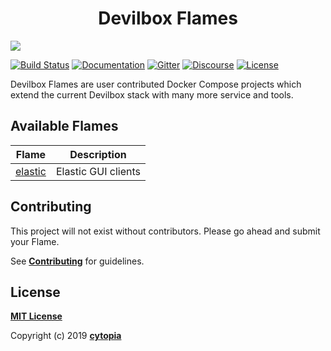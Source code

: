 <p align="center">
    <h1 align="center">Devilbox Flames</h1>
	<a target="_blank" href="https://github.com/cytopia/devilbox"><img src="https://raw.githubusercontent.com/cytopia/devilbox/master/docs/img/banner.png" /></a>
</p>

[![Build Status](https://travis-ci.com/devilbox/flames.svg?branch=master)](https://travis-ci.com/devilbox/flames)
[![Documentation](https://img.shields.io/badge/doc-readthedocs-%234CB697.svg)](https://devilbox.readthedocs.io)
[![Gitter](https://badges.gitter.im/devilbox/Lobby.svg)](https://gitter.im/devilbox/Lobby?utm_source=badge&utm_medium=badge&utm_campaign=pr-badge&utm_content=badge)
[![Discourse](https://img.shields.io/discourse/https/devilbox.discourse.group/status.svg?colorB=%234CB697)](https://devilbox.discourse.group)
[![License](https://img.shields.io/badge/license-MIT-%233DA639.svg)](https://opensource.org/licenses/MIT)

Devilbox Flames are user contributed Docker Compose projects which extend the current Devilbox stack
with many more service and tools.


## Available Flames

| Flame | Description |
|-------|-------------|
| [elastic](flames/elastic/) | Elastic GUI clients |


## Contributing

This project will not exist without contributors. Please go ahead and submit your Flame.

See **[Contributing](CONTRIBUTING.md)** for guidelines.


## License

**[MIT License](LICENSE.md)**

Copyright (c) 2019 **[cytopia](https://github.com/cytopia)**
